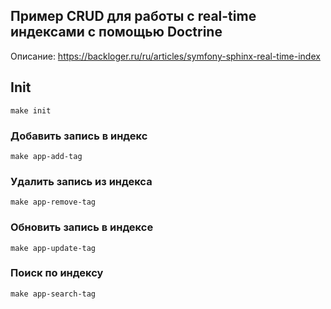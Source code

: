 ## Пример CRUD для работы с real-time индексами с помощью Doctrine

Описание: https://backloger.ru/ru/articles/symfony-sphinx-real-time-index

## Init ##

```shell script
make init
```

### Добавить запись в индекс
```shell script
make app-add-tag
```
### Удалить запись из индекса
```shell script
make app-remove-tag
```
### Обновить запись в индексе
```shell script
make app-update-tag
```
### Поиск по индексу
```shell script
make app-search-tag
```

